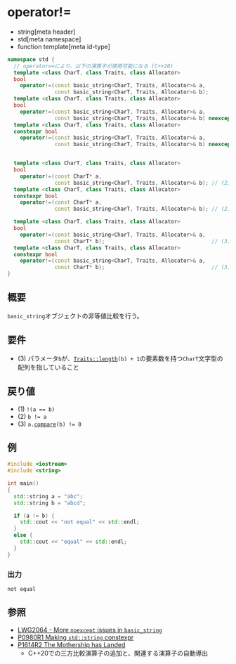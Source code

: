 # operator!=
* string[meta header]
* std[meta namespace]
* function template[meta id-type]

```cpp
namespace std {
  // operator==により、以下の演算子が使用可能になる (C++20)
  template <class CharT, class Traits, class Allocator>
  bool
    operator!=(const basic_string<CharT, Traits, Allocator>& a,
               const basic_string<CharT, Traits, Allocator>& b);          // (1) C++03
  template <class CharT, class Traits, class Allocator>
  bool
    operator!=(const basic_string<CharT, Traits, Allocator>& a,
               const basic_string<CharT, Traits, Allocator>& b) noexcept; // (1) C++14
  template <class CharT, class Traits, class Allocator>
  constexpr bool
    operator!=(const basic_string<CharT, Traits, Allocator>& a,
               const basic_string<CharT, Traits, Allocator>& b) noexcept; // (1) C++20


  template <class CharT, class Traits, class Allocator>
  bool
    operator!=(const CharT* a,
               const basic_string<CharT, Traits, Allocator>& b); // (2) C++03
  template <class CharT, class Traits, class Allocator>
  constexpr bool
    operator!=(const CharT* a,
               const basic_string<CharT, Traits, Allocator>& b); // (2) C++20

  template <class CharT, class Traits, class Allocator>
  bool
    operator!=(const basic_string<CharT, Traits, Allocator>& a,
               const CharT* b);                                  // (3) C++03
  template <class CharT, class Traits, class Allocator>
  constexpr bool
    operator!=(const basic_string<CharT, Traits, Allocator>& a,
               const CharT* b);                                  // (3) C++20
}
```

## 概要
`basic_string`オブジェクトの非等値比較を行う。


## 要件
- (3) パラメータ`b`が、[`Traits::length`](/reference/string/char_traits/length.md)`(b) + 1`の要素数を持つ`CharT`文字型の配列を指していること


## 戻り値
- (1) `!(a == b)`
- (2) `b != a`
- (3) `a.`[`compare`](compare.md)`(b) != 0`


## 例
```cpp example
#include <iostream>
#include <string>

int main()
{
  std::string a = "abc";
  std::string b = "abcd";

  if (a != b) {
    std::cout << "not equal" << std::endl;
  }
  else {
    std::cout << "equal" << std::endl;
  }
}
```

### 出力
```
not equal
```

## 参照
- [LWG2064 - More `noexcept` issues in `basic_string`](https://wg21.cmeerw.net/lwg/issue2064)
- [P0980R1 Making `std::string` constexpr](https://www.open-std.org/jtc1/sc22/wg21/docs/papers/2019/p0980r1.pdf)
- [P1614R2 The Mothership has Landed](https://www.open-std.org/jtc1/sc22/wg21/docs/papers/2019/p1614r2.html)
    - C++20での三方比較演算子の追加と、関連する演算子の自動導出
